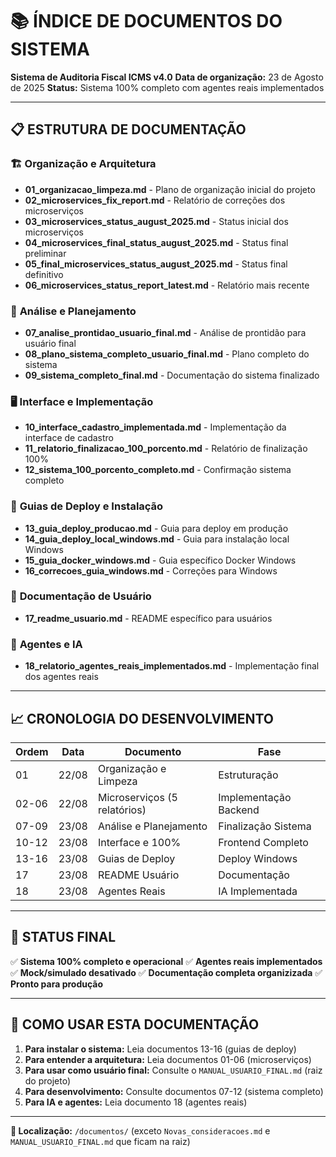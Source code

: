 # 📚 ÍNDICE DE DOCUMENTOS DO SISTEMA

**Sistema de Auditoria Fiscal ICMS v4.0**
**Data de organização:** 23 de Agosto de 2025
**Status:** Sistema 100% completo com agentes reais implementados

---

## 📋 ESTRUTURA DE DOCUMENTAÇÃO

### 🏗️ **Organização e Arquitetura**
- **01_organizacao_limpeza.md** - Plano de organização inicial do projeto
- **02_microservices_fix_report.md** - Relatório de correções dos microserviços
- **03_microservices_status_august_2025.md** - Status inicial dos microserviços
- **04_microservices_final_status_august_2025.md** - Status final preliminar
- **05_final_microservices_status_august_2025.md** - Status final definitivo
- **06_microservices_status_report_latest.md** - Relatório mais recente

### 🎯 **Análise e Planejamento**
- **07_analise_prontidao_usuario_final.md** - Análise de prontidão para usuário final
- **08_plano_sistema_completo_usuario_final.md** - Plano completo do sistema
- **09_sistema_completo_final.md** - Documentação do sistema finalizado

### 🖥️ **Interface e Implementação**
- **10_interface_cadastro_implementada.md** - Implementação da interface de cadastro
- **11_relatorio_finalizacao_100_porcento.md** - Relatório de finalização 100%
- **12_sistema_100_porcento_completo.md** - Confirmação sistema completo

### 🚀 **Guias de Deploy e Instalação**
- **13_guia_deploy_producao.md** - Guia para deploy em produção
- **14_guia_deploy_local_windows.md** - Guia para instalação local Windows
- **15_guia_docker_windows.md** - Guia específico Docker Windows
- **16_correcoes_guia_windows.md** - Correções para Windows

### 👤 **Documentação de Usuário**
- **17_readme_usuario.md** - README específico para usuários

### 🤖 **Agentes e IA**
- **18_relatorio_agentes_reais_implementados.md** - Implementação final dos agentes reais

---

## 📈 **CRONOLOGIA DO DESENVOLVIMENTO**

| Ordem | Data | Documento | Fase |
|-------|------|-----------|------|
| 01 | 22/08 | Organização e Limpeza | Estruturação |
| 02-06 | 22/08 | Microserviços (5 relatórios) | Implementação Backend |
| 07-09 | 23/08 | Análise e Planejamento | Finalização Sistema |
| 10-12 | 23/08 | Interface e 100% | Frontend Completo |
| 13-16 | 23/08 | Guias de Deploy | Deploy Windows |
| 17 | 23/08 | README Usuário | Documentação |
| 18 | 23/08 | Agentes Reais | IA Implementada |

---

## 🎯 **STATUS FINAL**

✅ **Sistema 100% completo e operacional**
✅ **Agentes reais implementados**
✅ **Mock/simulado desativado**
✅ **Documentação completa organizizada**
✅ **Pronto para produção**

---

## 📝 **COMO USAR ESTA DOCUMENTAÇÃO**

1. **Para instalar o sistema:** Leia documentos 13-16 (guias de deploy)
2. **Para entender a arquitetura:** Leia documentos 01-06 (microserviços)
3. **Para usar como usuário final:** Consulte o `MANUAL_USUARIO_FINAL.md` (raiz do projeto)
4. **Para desenvolvimento:** Consulte documentos 07-12 (sistema completo)
5. **Para IA e agentes:** Leia documento 18 (agentes reais)

---

**📍 Localização:** `/documentos/` (exceto `Novas_consideracoes.md` e `MANUAL_USUARIO_FINAL.md` que ficam na raiz)
